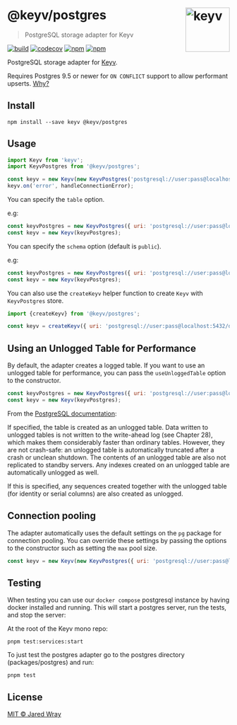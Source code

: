 # @keyv/postgres [<img width="100" align="right" src="https://jaredwray.com/images/keyv-symbol.svg" alt="keyv">](https://github.com/jaredwra/keyv)

> PostgreSQL storage adapter for Keyv

[![build](https://github.com/jaredwray/keyv/actions/workflows/tests.yaml/badge.svg)](https://github.com/jaredwray/keyv/actions/workflows/btestsuild.yaml)
[![codecov](https://codecov.io/gh/jaredwray/keyv/branch/main/graph/badge.svg?token=bRzR3RyOXZ)](https://codecov.io/gh/jaredwray/keyv)
[![npm](https://img.shields.io/npm/v/@keyv/postgres.svg)](https://www.npmjs.com/package/@keyv/postgres)
[![npm](https://img.shields.io/npm/dm/@keyv/postgres)](https://npmjs.com/package/@keyv/postgres)

PostgreSQL storage adapter for [Keyv](https://github.com/jaredwray/keyv).

Requires Postgres 9.5 or newer for `ON CONFLICT` support to allow performant upserts. [Why?](https://stackoverflow.com/questions/17267417/how-to-upsert-merge-insert-on-duplicate-update-in-postgresql/17267423#17267423)

## Install

```shell
npm install --save keyv @keyv/postgres
```

## Usage

```js
import Keyv from 'keyv';
import KeyvPostgres from '@keyv/postgres';

const keyv = new Keyv(new KeyvPostgres('postgresql://user:pass@localhost:5432/dbname'));
keyv.on('error', handleConnectionError);
```

You can specify the `table` option.

e.g:

```js
const keyvPostgres = new KeyvPostgres({ uri: 'postgresql://user:pass@localhost:5432/dbname', table: 'cache' });
const keyv = new Keyv(keyvPostgres);
```

You can specify the `schema` option (default is `public`).

e.g:

```js
const keyvPostgres = new KeyvPostgres({ uri: 'postgresql://user:pass@localhost:5432/dbname', schema: 'keyv' });
const keyv = new Keyv(keyvPostgres);
```

You can also use the `createKeyv` helper function to create `Keyv` with `KeyvPostgres` store.

```js
import {createKeyv} from '@keyv/postgres';

const keyv = createKeyv({ uri: 'postgresql://user:pass@localhost:5432/dbname', table: 'cache', schema: 'keyv' });
```

## Using an Unlogged Table for Performance

By default, the adapter creates a logged table. If you want to use an unlogged table for performance, you can pass the `useUnloggedTable` option to the constructor.

```js
const keyvPostgres = new KeyvPostgres({ uri: 'postgresql://user:pass@localhost:5432/dbname', useUnloggedTable: true });
const keyv = new Keyv(keyvPostgres);
```

From the [PostgreSQL documentation](https://www.postgresql.org/docs/current/sql-createtable.html#SQL-CREATETABLE-UNLOGGED):

If specified, the table is created as an unlogged table. Data written to unlogged tables is not written to the write-ahead log (see Chapter 28), which makes them considerably faster than ordinary tables. However, they are not crash-safe: an unlogged table is automatically truncated after a crash or unclean shutdown. The contents of an unlogged table are also not replicated to standby servers. Any indexes created on an unlogged table are automatically unlogged as well.

If this is specified, any sequences created together with the unlogged table (for identity or serial columns) are also created as unlogged.

## Connection pooling

The adapter automatically uses the default settings on the `pg` package for connection pooling. You can override these settings by passing the options to the constructor such as setting the `max` pool size.

```js
const keyv = new Keyv(new KeyvPostgres({ uri: 'postgresql://user:pass@localhost:5432/dbname', max: 20 }));
```

## Testing

When testing you can use our `docker compose` postgresql instance by having docker installed and running. This will start a postgres server, run the tests, and stop the server:

At the root of the Keyv mono repo:
```shell
pnpm test:services:start
```

To just test the postgres adapter go to the postgres directory (packages/postgres) and run:
```shell
pnpm test
```

## License

[MIT © Jared Wray](LISCENCE)
